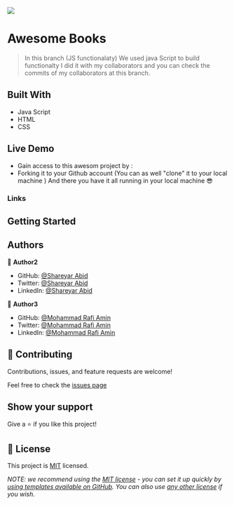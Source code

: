 ![](https://img.shields.io/badge/Microverse-blueviolet)

# Awesome Books

> In this branch (JS functionalaty) We used java Script to build functionalty I did it with my collaborators and you can check the commits of my collaborators at this branch.

## Built With

- Java Script
- HTML
- CSS

## Live Demo

- Gain access to this awesom project by :
- Forking it to your Github account (You can as well "clone" it to your local machine )
  And there you have it all running in your local machine 😎

### Links

## Getting Started

## Authors

👤 **Author2**

- GitHub: [@Shareyar Abid](https://github.com/Shaheryar0054)
- Twitter: [@Shareyar Abid](https://twitter.com/home)
- LinkedIn: [@Shareyar Abid](https://www.linkedin.com/in/shaheryar-abid-8758121b3/)

👤 **Author3**

- GitHub: [@Mohammad Rafi Amin](https://github.com/mrkamin)
- Twitter: [@Mohammad Rafi Amin](https://twitter.com/Mohamma63974237)
- LinkedIn: [@Mohammad Rafi Amin](https://www.linkedin.com/in/mohammad-rafi-amin-63b4319b/)

## 🤝 Contributing

Contributions, issues, and feature requests are welcome!

Feel free to check the [issues page](https://github.com/Shaheryar0054/Book-list/issues)

## Show your support

Give a ⭐️ if you like this project!

## 📝 License

This project is [MIT](./LICENSE) licensed.

_NOTE: we recommend using the [MIT license](https://choosealicense.com/licenses/mit/) - you can set it up quickly by [using templates available on GitHub](https://docs.github.com/en/communities/setting-up-your-project-for-healthy-contributions/adding-a-license-to-a-repository). You can also use [any other license](https://choosealicense.com/licenses/) if you wish._